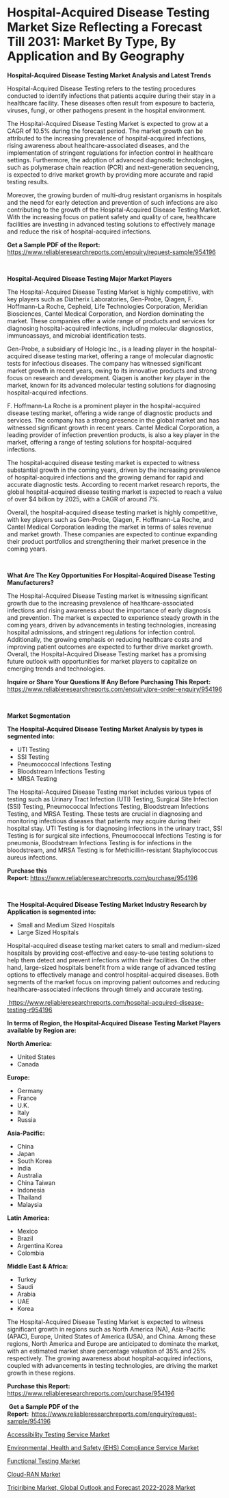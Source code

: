 <p><h1>Hospital-Acquired Disease Testing Market Size Reflecting a Forecast Till 2031: Market By Type, By Application and By Geography</h1></p><p><strong>Hospital-Acquired Disease Testing Market Analysis and Latest Trends</strong></p>
<p><p>Hospital-Acquired Disease Testing refers to the testing procedures conducted to identify infections that patients acquire during their stay in a healthcare facility. These diseases often result from exposure to bacteria, viruses, fungi, or other pathogens present in the hospital environment.</p><p>The Hospital-Acquired Disease Testing Market is expected to grow at a CAGR of 10.5% during the forecast period. The market growth can be attributed to the increasing prevalence of hospital-acquired infections, rising awareness about healthcare-associated diseases, and the implementation of stringent regulations for infection control in healthcare settings. Furthermore, the adoption of advanced diagnostic technologies, such as polymerase chain reaction (PCR) and next-generation sequencing, is expected to drive market growth by providing more accurate and rapid testing results.</p><p>Moreover, the growing burden of multi-drug resistant organisms in hospitals and the need for early detection and prevention of such infections are also contributing to the growth of the Hospital-Acquired Disease Testing Market. With the increasing focus on patient safety and quality of care, healthcare facilities are investing in advanced testing solutions to effectively manage and reduce the risk of hospital-acquired infections.</p></p>
<p><strong>Get a Sample PDF of the Report:&nbsp;</strong> <a href="https://www.reliableresearchreports.com/enquiry/request-sample/954196">https://www.reliableresearchreports.com/enquiry/request-sample/954196</a></p>
<p>&nbsp;</p>
<p><strong>Hospital-Acquired Disease Testing Major Market Players</strong></p>
<p><p>The Hospital-Acquired Disease Testing Market is highly competitive, with key players such as Diatherix Laboratories, Gen-Probe, Qiagen, F. Hoffmann-La Roche, Cepheid, Life Technologies Corporation, Meridian Biosciences, Cantel Medical Corporation, and Nordion dominating the market. These companies offer a wide range of products and services for diagnosing hospital-acquired infections, including molecular diagnostics, immunoassays, and microbial identification tests.</p><p>Gen-Probe, a subsidiary of Hologic Inc., is a leading player in the hospital-acquired disease testing market, offering a range of molecular diagnostic tests for infectious diseases. The company has witnessed significant market growth in recent years, owing to its innovative products and strong focus on research and development. Qiagen is another key player in the market, known for its advanced molecular testing solutions for diagnosing hospital-acquired infections.</p><p>F. Hoffmann-La Roche is a prominent player in the hospital-acquired disease testing market, offering a wide range of diagnostic products and services. The company has a strong presence in the global market and has witnessed significant growth in recent years. Cantel Medical Corporation, a leading provider of infection prevention products, is also a key player in the market, offering a range of testing solutions for hospital-acquired infections.</p><p>The hospital-acquired disease testing market is expected to witness substantial growth in the coming years, driven by the increasing prevalence of hospital-acquired infections and the growing demand for rapid and accurate diagnostic tests. According to recent market research reports, the global hospital-acquired disease testing market is expected to reach a value of over $4 billion by 2025, with a CAGR of around 7%.</p><p>Overall, the hospital-acquired disease testing market is highly competitive, with key players such as Gen-Probe, Qiagen, F. Hoffmann-La Roche, and Cantel Medical Corporation leading the market in terms of sales revenue and market growth. These companies are expected to continue expanding their product portfolios and strengthening their market presence in the coming years.</p></p>
<p>&nbsp;</p>
<p><strong>What Are The Key Opportunities For Hospital-Acquired Disease Testing Manufacturers?</strong></p>
<p><p>The Hospital-Acquired Disease Testing market is witnessing significant growth due to the increasing prevalence of healthcare-associated infections and rising awareness about the importance of early diagnosis and prevention. The market is expected to experience steady growth in the coming years, driven by advancements in testing technologies, increasing hospital admissions, and stringent regulations for infection control. Additionally, the growing emphasis on reducing healthcare costs and improving patient outcomes are expected to further drive market growth. Overall, the Hospital-Acquired Disease Testing market has a promising future outlook with opportunities for market players to capitalize on emerging trends and technologies.</p></p>
<p><strong>Inquire or Share Your Questions If Any Before Purchasing This Report:</strong> <a href="https://www.reliableresearchreports.com/enquiry/pre-order-enquiry/954196">https://www.reliableresearchreports.com/enquiry/pre-order-enquiry/954196</a></p>
<p>&nbsp;</p>
<p><strong>Market Segmentation</strong></p>
<p><strong>The Hospital-Acquired Disease Testing Market Analysis by types is segmented into:</strong></p>
<p><ul><li>UTI Testing</li><li>SSI Testing</li><li>Pneumococcal Infections Testing</li><li>Bloodstream Infections Testing</li><li>MRSA Testing</li></ul></p>
<p><p>The Hospital-Acquired Disease Testing market includes various types of testing such as Urinary Tract Infection (UTI) Testing, Surgical Site Infection (SSI) Testing, Pneumococcal Infections Testing, Bloodstream Infections Testing, and MRSA Testing. These tests are crucial in diagnosing and monitoring infectious diseases that patients may acquire during their hospital stay. UTI Testing is for diagnosing infections in the urinary tract, SSI Testing is for surgical site infections, Pneumococcal Infections Testing is for pneumonia, Bloodstream Infections Testing is for infections in the bloodstream, and MRSA Testing is for Methicillin-resistant Staphylococcus aureus infections.</p></p>
<p><strong>Purchase this Report:&nbsp;</strong><a href="https://www.reliableresearchreports.com/purchase/954196">https://www.reliableresearchreports.com/purchase/954196</a></p>
<p>&nbsp;</p>
<p><strong>The Hospital-Acquired Disease Testing Market Industry Research by Application is segmented into:</strong></p>
<p><ul><li>Small and Medium Sized Hospitals</li><li>Large Sized Hospitals</li></ul></p>
<p><p>Hospital-acquired disease testing market caters to small and medium-sized hospitals by providing cost-effective and easy-to-use testing solutions to help them detect and prevent infections within their facilities. On the other hand, large-sized hospitals benefit from a wide range of advanced testing options to effectively manage and control hospital-acquired diseases. Both segments of the market focus on improving patient outcomes and reducing healthcare-associated infections through timely and accurate testing.</p></p>
<p><a href="https://www.reliableresearchreports.com/hospital-acquired-disease-testing-r954196">&nbsp;https://www.reliableresearchreports.com/hospital-acquired-disease-testing-r954196</a></p>
<p><strong>In terms of Region, the Hospital-Acquired Disease Testing Market Players available by Region are:</strong></p>
<p>
    <p> <strong> North America: </strong>
        <ul>
            <li>United States</li>
            <li>Canada</li>
        </ul>
        </p> 
    <p> <strong> Europe: </strong>
        <ul>
            <li>Germany</li>
            <li>France</li>
            <li>U.K.</li>
            <li>Italy</li>
            <li>Russia</li>
        </ul>
        </p> 
    <p> <strong> Asia-Pacific: </strong>
        <ul>
            <li>China</li>
            <li>Japan</li>
            <li>South Korea</li>
            <li>India</li>
            <li>Australia</li>
            <li>China Taiwan</li>
            <li>Indonesia</li>
            <li>Thailand</li>
            <li>Malaysia</li>
        </ul>
        </p> 
    <p> <strong> Latin America: </strong>
        <ul>
            <li>Mexico</li>
            <li>Brazil</li>
            <li>Argentina Korea</li>
            <li>Colombia</li>
        </ul>
        </p> 
    <p> <strong> Middle East & Africa: </strong>
        <ul>
            <li>Turkey</li>
            <li>Saudi</li>
            <li>Arabia</li>
            <li>UAE</li>
            <li>Korea</li>
        </ul>
    </p>
    </p>
<p><p>The Hospital-Acquired Disease Testing Market is expected to witness significant growth in regions such as North America (NA), Asia-Pacific (APAC), Europe, United States of America (USA), and China. Among these regions, North America and Europe are anticipated to dominate the market, with an estimated market share percentage valuation of 35% and 25% respectively. The growing awareness about hospital-acquired infections, coupled with advancements in testing technologies, are driving the market growth in these regions.</p></p>
<p><strong>Purchase this Report: </strong><a href="https://www.reliableresearchreports.com/purchase/954196">https://www.reliableresearchreports.com/purchase/954196</a></p>
<p>&nbsp;<strong>Get a Sample PDF of the Report:&nbsp;&nbsp;</strong><a href="https://www.reliableresearchreports.com/enquiry/request-sample/954196">https://www.reliableresearchreports.com/enquiry/request-sample/954196</a></p>
<p><strong></strong></p>
<p><p><a href="https://medium.com/@caylawisoky8698/emerging-accessibility-testing-service-market-opportunities-market-analysis-for-investors-and-320c66332315">Accessibility Testing Service Market</a></p><p><a href="https://www.linkedin.com/pulse/insights-environmental-health-safety-ehs-compliance-service-78h0f?trackingId=SscSpeMk2jNP%2B3UnmdUTmQ%3D%3D">Environmental, Health and Safety (EHS) Compliance Service Market</a></p><p><a href="https://medium.com/@christopher.fisher66709/booming-functional-testing-market-sector-market-analysis-and-growth-projections-till-2031-794637e18531">Functional Testing Market</a></p><p><a href="https://github.com/YashRP12/Market-Research-Report-List-6/blob/main/cloud-ran-market.md">Cloud-RAN Market</a></p><p><a href="https://issuu.com/reportprime-2/docs/triciribine-market-global-outlook-a_cbba7947b9ac23">Triciribine Market, Global Outlook and Forecast 2022-2028 Market</a></p></p>